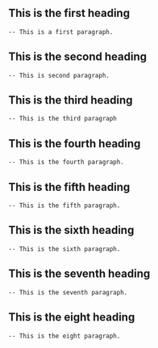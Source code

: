 ## This is the first heading
    -- This is a first paragraph.

## This is the second heading
    -- This is second paragraph.


## This is the third heading
    -- This is the third paragraph

## This is the fourth heading
    -- This is the fourth paragraph.

## This is the fifth heading
    -- This is the fifth paragraph.

## This is the sixth heading
    -- This is the sixth paragraph.

## This is the seventh heading
    -- This is the seventh paragraph.


## This is the eight heading
    -- This is the eight paragraph.